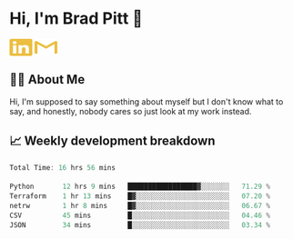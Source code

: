 # Hi, I'm Brad Pitt 👋


<a href="https://www.linkedin.com/in/mathias-mauraisin/" target="blank"><img align="center" src="./icons/linkedin.svg" alt="https://www.linkedin.com/in/mathias-mauraisin/" height="30" width="40" /></a>
<a href="mailto:mathias.mauraisin.pro@gmail.com" target="blank"><img align="center" src="./icons/gmail.svg" alt="redrew" height="30" width="40" /></a>




<!-- ![snap](images/Snap_dark.png?raw=true) -->
<!-- ![snap](images/Snap_dark_bg.png?raw=true) -->


<!-- [![My Skills](https://skillicons.dev/icons?i=c,cpp,html,css,js,ts,)](https://skillicons.dev) -->

## 🙋‍♂️&nbsp;About Me

Hi, I'm supposed to say something about myself but I don't know what to say, and honestly, nobody cares so just look at my work instead.

## 📈&nbsp;Weekly development breakdown

<!-- [![mamaurai's 42 stats](https://badge42.vercel.app/api/v2/cl1l4qz93000609l4yixitcl4/stats?cursusId=21&coalitionId=45)](https://github.com/JaeSeoKim/badge42) -->





<!--START_SECTION:waka-->

```rust
Total Time: 16 hrs 56 mins

Python       12 hrs 9 mins   █████████████████▓░░░░░░░   71.29 %
Terraform    1 hr 13 mins    █▓░░░░░░░░░░░░░░░░░░░░░░░   07.20 %
netrw        1 hr 8 mins     █▓░░░░░░░░░░░░░░░░░░░░░░░   06.67 %
CSV          45 mins         █░░░░░░░░░░░░░░░░░░░░░░░░   04.46 %
JSON         34 mins         █░░░░░░░░░░░░░░░░░░░░░░░░   03.34 %
```

<!--END_SECTION:waka-->


